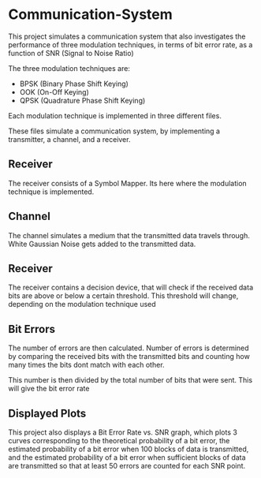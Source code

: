 # Communication-System

This project simulates a communication system that also investigates the performance of three modulation techniques, in terms of bit error rate, as a function of SNR (Signal to Noise Ratio)

The three modulation techniques are:
* BPSK (Binary Phase Shift Keying)
* OOK (On-Off Keying)
* QPSK (Quadrature Phase Shift Keying)

Each modulation technique is implemented in three different files.

These files simulate a communication system, by implementing a transmitter, a channel, and a receiver.

## Receiver
The receiver consists of a Symbol Mapper. Its here where the modulation technique is implemented.

## Channel
The channel simulates a medium that the transmitted data travels through. White Gaussian Noise gets added to the transmitted data.

## Receiver
The receiver contains a decision device, that will check if the received data bits are above or below a certain threshold. This threshold will change, depending on the modulation technique used

## Bit Errors
The number of errors are then calculated. Number of errors is determined by comparing the received bits with the transmitted bits and counting how many times the bits dont match with each other.

This number is then divided by the total number of bits that were sent. This will give the bit error rate

## Displayed Plots
This project also displays a Bit Error Rate vs. SNR graph, which plots 3 curves corresponding to the theoretical probability of a bit error, the estimated probability of a bit error when 100 blocks of data is transmitted, and the estimated probability of a bit error when sufficient blocks of data are transmitted so that at least 50 errors are counted for each SNR point.
